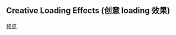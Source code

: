 ## Creative Loading Effects (创意 loading 效果)

[预览](https://cl9000.gitee.io/web-code/web-library/CreativeLoadingEffects/)
